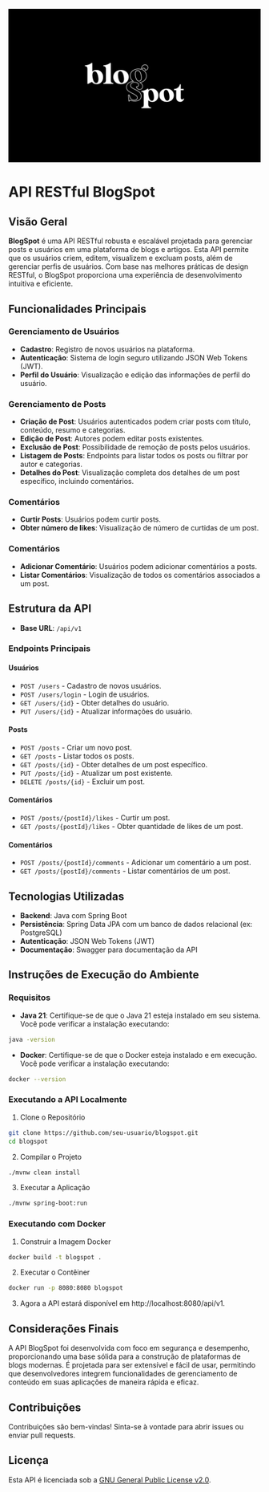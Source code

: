 ![Cover](./.github/cover.png)
# API RESTful BlogSpot

## Visão Geral
**BlogSpot** é uma API RESTful robusta e escalável projetada para gerenciar posts e usuários em uma plataforma de blogs e artigos. Esta API permite que os usuários criem, editem, visualizem e excluam posts, além de gerenciar perfis de usuários. Com base nas melhores práticas de design RESTful, o BlogSpot proporciona uma experiência de desenvolvimento intuitiva e eficiente.

## Funcionalidades Principais

### Gerenciamento de Usuários
- **Cadastro**: Registro de novos usuários na plataforma.
- **Autenticação**: Sistema de login seguro utilizando JSON Web Tokens (JWT).
- **Perfil do Usuário**: Visualização e edição das informações de perfil do usuário.

### Gerenciamento de Posts
- **Criação de Post**: Usuários autenticados podem criar posts com título, conteúdo, resumo e categorias.
- **Edição de Post**: Autores podem editar posts existentes.
- **Exclusão de Post**: Possibilidade de remoção de posts pelos usuários.
- **Listagem de Posts**: Endpoints para listar todos os posts ou filtrar por autor e categorias.
- **Detalhes do Post**: Visualização completa dos detalhes de um post específico, incluindo comentários.

### Comentários
- **Curtir Posts**: Usuários podem curtir posts.
- **Obter número de likes**: Visualização de número de curtidas de um post.
  
### Comentários
- **Adicionar Comentário**: Usuários podem adicionar comentários a posts.
- **Listar Comentários**: Visualização de todos os comentários associados a um post.

## Estrutura da API
- **Base URL**: `/api/v1`

### Endpoints Principais
#### Usuários
- `POST /users` - Cadastro de novos usuários.
- `POST /users/login` - Login de usuários.
- `GET /users/{id}` - Obter detalhes do usuário.
- `PUT /users/{id}` - Atualizar informações do usuário.

#### Posts
- `POST /posts` - Criar um novo post.
- `GET /posts` - Listar todos os posts.
- `GET /posts/{id}` - Obter detalhes de um post específico.
- `PUT /posts/{id}` - Atualizar um post existente.
- `DELETE /posts/{id}` - Excluir um post.

#### Comentários
- `POST /posts/{postId}/likes` - Curtir um post.
- `GET /posts/{postId}/likes` - Obter quantidade de likes de um post.
  
#### Comentários
- `POST /posts/{postId}/comments` - Adicionar um comentário a um post.
- `GET /posts/{postId}/comments` - Listar comentários de um post.

## Tecnologias Utilizadas
- **Backend**: Java com Spring Boot
- **Persistência**: Spring Data JPA com um banco de dados relacional (ex: PostgreSQL)
- **Autenticação**: JSON Web Tokens (JWT)
- **Documentação**: Swagger para documentação da API

## Instruções de Execução do Ambiente

### Requisitos
- **Java 21**: Certifique-se de que o Java 21 esteja instalado em seu sistema. Você pode verificar a instalação executando:
```bash
java -version
```
- **Docker**: Certifique-se de que o Docker esteja instalado e em execução. Você pode verificar a instalação executando:
```bash
docker --version
```
### Executando a API Localmente
1. Clone o Repositório
```bash
git clone https://github.com/seu-usuario/blogspot.git
cd blogspot
```

2. Compilar o Projeto
```bash
./mvnw clean install
```
3. Executar a Aplicação
```bash
./mvnw spring-boot:run
```

### Executando com Docker
1. Construir a Imagem Docker
```bash
docker build -t blogspot .
```

2. Executar o Contêiner
```bash
docker run -p 8080:8080 blogspot
```
3. Agora a API estará disponível em http://localhost:8080/api/v1.

## Considerações Finais
A API BlogSpot foi desenvolvida com foco em segurança e desempenho, proporcionando uma base sólida para a construção de plataformas de blogs modernas. É projetada para ser extensível e fácil de usar, permitindo que desenvolvedores integrem funcionalidades de gerenciamento de conteúdo em suas aplicações de maneira rápida e eficaz.

## Contribuições
Contribuições são bem-vindas! Sinta-se à vontade para abrir issues ou enviar pull requests.

## Licença
Esta API é licenciada sob a [GNU General Public License v2.0](LICENSE).
